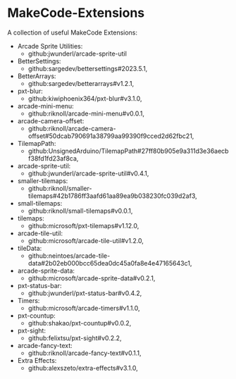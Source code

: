 # MakeCode-Extensions
A collection of useful MakeCode Extensions:
- Arcade Sprite Utilities:
  - github:jwunderl/arcade-sprite-util
- BetterSettings:
  - github:sargedev/bettersettings#2023.5.1,
- BetterArrays:
  - github:sargedev/betterarrays#v1.2.1,
- pxt-blur:
  - github:kiwiphoenix364/pxt-blur#v3.1.0,
- arcade-mini-menu:
  - github:riknoll/arcade-mini-menu#v0.0.1,
- arcade-camera-offset:
  - github:riknoll/arcade-camera-offset#50dcab790691a38799aa99390f9cced2d62fbc21,
- TilemapPath:
  - github:UnsignedArduino/TilemapPath#27ff80b905e9a311d3e36aecbf38fd1fd23af8ca,
- arcade-sprite-util:
  - github:jwunderl/arcade-sprite-util#v0.4.1,
- smaller-tilemaps:
  - github:riknoll/smaller-tilemaps#42b1786ff3aafd61aa89ea9b038230fc039d2af3,
- small-tilemaps:
  - github:riknoll/small-tilemaps#v0.0.1,
- tilemaps:
  - github:microsoft/pxt-tilemaps#v1.12.0,
- arcade-tile-util:
  - github:microsoft/arcade-tile-util#v1.2.0,
- tileData:
  - github:neintoes/arcade-tile-data#2b02eb000bcc65dea0dc45a0fa8e4e47165643c1,
- arcade-sprite-data:
  - github:microsoft/arcade-sprite-data#v0.2.1,
- pxt-status-bar:
  - github:jwunderl/pxt-status-bar#v0.4.2,
- Timers:
  - github:microsoft/arcade-timers#v1.1.0,
- pxt-countup:
  - github:shakao/pxt-countup#v0.0.2,
- pxt-sight:
  - github:felixtsu/pxt-sight#v0.2.2,
- arcade-fancy-text:
  - github:riknoll/arcade-fancy-text#v0.1.1,
- Extra Effects:
  - github:alexszeto/extra-effects#v3.1.0,
